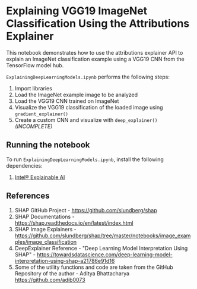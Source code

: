 # Explaining VGG19 ImageNet Classification Using the Attributions Explainer

This notebook demonstrates how to use the attributions explainer API to explain an ImageNet classification example using a VGG19 CNN from the TensorFlow model hub. 

`ExplainingDeepLearningModels.ipynb` performs the following steps:
1. Import libraries
2. Load the ImageNet example image to be analyzed
3. Load the VGG19 CNN trained on ImageNet
4. Visualize the VGG19 classification of the loaded image using `gradient_explainer()`
5. Create a custom CNN and visualize with `deep_explainer()` _(INCOMPLETE)_

## Running the notebook

To run `ExplainingDeepLearningModels.ipynb`, install the following dependencies:
1. [Intel® Explainable AI](https://github.com/intel-innersource/frameworks.ai.explainable-ai)

## References

1. SHAP GitHub Project - https://github.com/slundberg/shap
2. SHAP Documentations - https://shap.readthedocs.io/en/latest/index.html
3. SHAP Image Explainers - https://github.com/slundberg/shap/tree/master/notebooks/image_examples/image_classification
4. DeepExplainer Reference - "Deep Learning Model Interpretation Using SHAP" - https://towardsdatascience.com/deep-learning-model-interpretation-using-shap-a21786e91d16
4. Some of the utility functions and code are taken from the GitHub Repository of the author - Aditya Bhattacharya https://github.com/adib0073